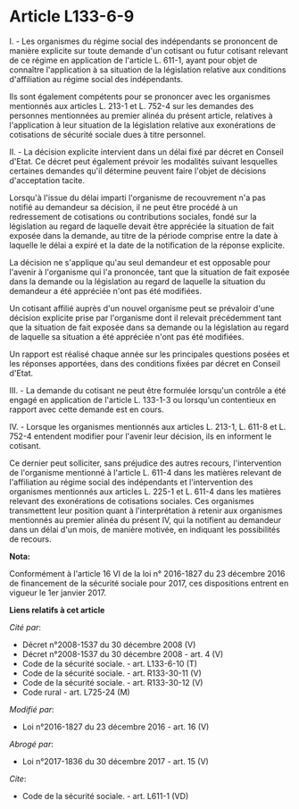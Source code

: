# Article L133-6-9

I. - Les organismes du régime social des indépendants se prononcent de manière explicite sur toute demande d'un cotisant ou
futur cotisant relevant de ce régime en application de l'article L. 611-1, ayant pour objet de connaître l'application à sa
situation de la législation relative aux conditions d'affiliation au régime social des indépendants. 

Ils sont également compétents pour se prononcer avec les organismes mentionnés aux articles L. 213-1 et L. 752-4 sur les
demandes des personnes mentionnées au premier alinéa du présent article, relatives à l'application à leur situation de la
législation relative aux exonérations de cotisations de sécurité sociale dues à titre personnel. 

II. - La décision explicite intervient dans un délai fixé par décret en Conseil d'Etat. Ce décret peut également prévoir les
modalités suivant lesquelles certaines demandes qu'il détermine peuvent faire l'objet de décisions d'acceptation tacite.

Lorsqu'à l'issue du délai imparti l'organisme de recouvrement n'a pas notifié au demandeur sa décision, il ne peut être
procédé à un redressement de cotisations ou contributions sociales, fondé sur la législation au regard de laquelle devait
être appréciée la situation de fait exposée dans la demande, au titre de la période comprise entre la date à laquelle le
délai a expiré et la date de la notification de la réponse explicite.

La décision ne s'applique qu'au seul demandeur et est opposable pour l'avenir à l'organisme qui l'a prononcée, tant que la
situation de fait exposée dans la demande ou la législation au regard de laquelle la situation du demandeur a été appréciée
n'ont pas été modifiées.

Un cotisant affilié auprès d'un nouvel organisme peut se prévaloir d'une décision explicite prise par l'organisme dont il
relevait précédemment tant que la situation de fait exposée dans sa demande ou la législation au regard de laquelle sa
situation a été appréciée n'ont pas été modifiées.

Un rapport est réalisé chaque année sur les principales questions posées et les réponses apportées, dans des conditions
fixées par décret en Conseil d'Etat. 

III. - La demande du cotisant ne peut être formulée lorsqu'un contrôle a été engagé en application de l'article L. 133-1-3 ou
lorsqu'un contentieux en rapport avec cette demande est en cours.

IV. - Lorsque les organismes mentionnés aux articles L. 213-1, L. 611-8 et L. 752-4 entendent modifier pour l'avenir leur
décision, ils en informent le cotisant. 

Ce dernier peut solliciter, sans préjudice des autres recours, l'intervention de l'organisme mentionné à l'article L. 611-4
dans les matières relevant de l'affiliation au régime social des indépendants et l'intervention des organismes mentionnés aux
articles L. 225-1 et L. 611-4 dans les matières relevant des exonérations de cotisations sociales. Ces organismes
transmettent leur position quant à l'interprétation à retenir aux organismes mentionnés au premier alinéa du présent IV, qui
la notifient au demandeur dans un délai d'un mois, de manière motivée, en indiquant les possibilités de recours.

**Nota:**

Conformément à l'article 16 VI de la loi n° 2016-1827 du 23 décembre 2016 de financement de la sécurité sociale pour 2017,
ces dispositions entrent en vigueur le 1er janvier 2017.

**Liens relatifs à cet article**

_Cité par_:

  - Décret n°2008-1537 du 30 décembre 2008 (V)
  - Décret n°2008-1537 du 30 décembre 2008 - art. 4 (V)
  - Code de la sécurité sociale. - art. L133-6-10 (T)
  - Code de la sécurité sociale. - art. R133-30-11 (V)
  - Code de la sécurité sociale. - art. R133-30-12 (V)
  - Code rural - art. L725-24 (M)

_Modifié par_:

  - Loi n°2016-1827 du 23 décembre 2016 - art. 16 (V)

_Abrogé par_:

  - Loi n°2017-1836 du 30 décembre 2017 - art. 15 (V)

_Cite_:

  - Code de la sécurité sociale. - art. L611-1 (VD)

